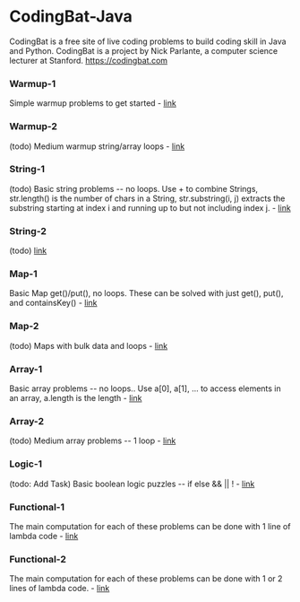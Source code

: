 # CodingBat-Java
CodingBat is a free site of live coding problems to build coding skill in Java and Python. CodingBat is a project by Nick Parlante, a computer science lecturer at Stanford. https://codingbat.com

### Warmup-1
 Simple warmup problems to get started - [link](https://github.com/sergius-la/CodingBat-Java/blob/master/src/main/java/WarmupOne.java)

 ### Warmup-2
 (todo) Medium warmup string/array loops - [link](https://github.com/sergius-la/CodingBat-Java/blob/master/src/main/java/WarmupTwo.java)

  ### String-1
 (todo) Basic string problems -- no loops. Use + to combine Strings, str.length() is the number of chars in a String, str.substring(i, j) extracts the substring starting at index i and running up to but not including index j. - [link](https://github.com/sergius-la/CodingBat-Java/blob/master/src/main/java/StringOne.java)

 ### String-2
 (todo) [link](https://codingbat.com/java/String-2)

 ### Map-1
 Basic Map get()/put(), no loops. These can be solved with just get(), put(), and containsKey() - [link](https://github.com/sergius-la/CodingBat-Java/blob/master/src/main/java/MapOne.java)

 ### Map-2
 (todo) Maps with bulk data and loops - [link](https://codingbat.com/java/Map-2)

 ### Array-1
 Basic array problems -- no loops.. Use a[0], a[1], ... to access elements in an array, a.length is the length - [link](https://github.com/sergius-la/CodingBat-Java/blob/master/src/main/java/ArrayOne.java)

  ### Array-2
 (todo) Medium array problems -- 1 loop - [link](https://github.com/sergius-la/CodingBat-Java/blob/master/src/main/java/ArrayTwo.java)

 ### Logic-1
 (todo: Add Task) Basic boolean logic puzzles -- if else && || ! - [link](https://github.com/sergius-la/CodingBat-Java/blob/master/src/main/java/LogicOne.java) 

  ### Functional-1
 The main computation for each of these problems can be done with 1 line of lambda code - [link](https://github.com/sergius-la/CodingBat-Java/blob/master/src/main/java/FunctionalOne.java)

 ### Functional-2
 The main computation for each of these problems can be done with 1 or 2 lines of lambda code. - [link](https://github.com/sergius-la/CodingBat-Java/blob/master/src/main/java/FunctionalTwo.java)
